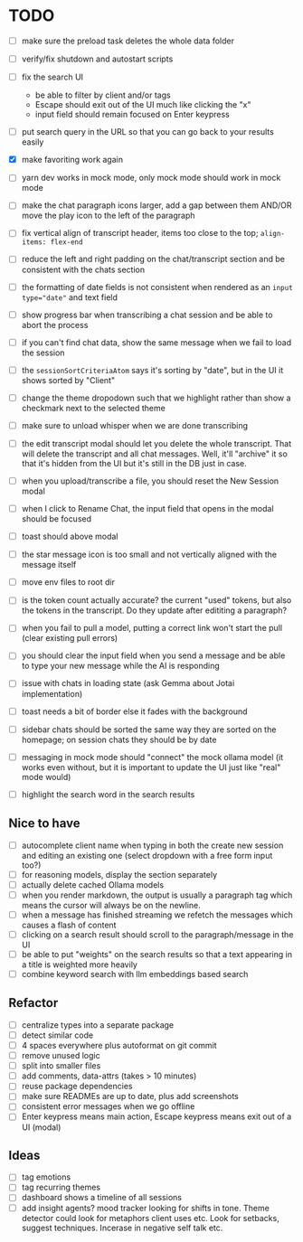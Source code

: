 # TODO

- [ ] make sure the preload task deletes the whole data folder
- [ ] verify/fix shutdown and autostart scripts
- [ ] fix the search UI
    - be able to filter by client and/or tags
    - Escape should exit out of the UI much like clicking the "x"
    - input field should remain focused on Enter keypress
- [ ] put search query in the URL so that you can go back to your results easily
- [x] make favoriting work again
- [ ] yarn dev works in mock mode, only mock mode should work in mock mode

- [ ] make the chat paragraph icons larger, add a gap between them AND/OR move the play icon to the left of the paragraph
- [ ] fix vertical align of transcript header, items too close to the top; `align-items: flex-end`
- [ ] reduce the left and right padding on the chat/transcript section and be consistent with the chats section
- [ ] the formatting of date fields is not consistent when rendered as an `input type="date"` and text field
- [ ] show progress bar when transcribing a chat session and be able to abort the process
- [ ] if you can't find chat data, show the same message when we fail to load the session
- [ ] the `sessionSortCriteriaAtom` says it's sorting by "date", but in the UI it shows sorted by "Client"
- [ ] change the theme dropodown such that we highlight rather than show a checkmark next to the selected theme
- [ ] make sure to unload whisper when we are done transcribing
- [ ] the edit transcript modal should let you delete the whole transcript. That will delete the transcript and all chat messages. Well, it'll "archive" it so that it's hidden from the UI but it's still in the DB just in case.
- [ ] when you upload/transcribe a file, you should reset the New Session modal
- [ ] when I click to Rename Chat, the input field that opens in the modal should be focused
- [ ] toast should above modal
- [ ] the star message icon is too small and not vertically aligned with the message itself
- [ ] move env files to root dir
- [ ] is the token count actually accurate? the current "used" tokens, but also the tokens in the transcript. Do they update after edititing a paragraph?
- [ ] when you fail to pull a model, putting a correct link won't start the pull (clear existing pull errors)
- [ ] you should clear the input field when you send a message and be able to type your new message while the AI is responding
- [ ] issue with chats in loading state (ask Gemma about Jotai implementation)
- [ ] toast needs a bit of border else it fades with the background
- [ ] sidebar chats should be sorted the same way they are sorted on the homepage; on session chats they should be by date
- [ ] messaging in mock mode should "connect" the mock ollama model (it works even without, but it is important to update the UI just like "real" mode would)
- [ ] highlight the search word in the search results

## Nice to have

- [ ] autocomplete client name when typing in both the create new session and editing an existing one (select dropdown with a free form input too?)
- [ ] for reasoning models, display the <think> section separately
- [ ] actually delete cached Ollama models
- [ ] when you render markdown, the output is usually a paragraph tag which means the cursor will always be on the newline.
- [ ] when a message has finished streaming we refetch the messages which causes a flash of content
- [ ] clicking on a search result should scroll to the paragraph/message in the UI
- [ ] be able to put "weights" on the search results so that a text appearing in a title is weighted more heavily
- [ ] combine keyword search with llm embeddings based search

## Refactor

- [ ] centralize types into a separate package
- [ ] detect similar code
- [ ] 4 spaces everywhere plus autoformat on git commit
- [ ] remove unused logic
- [ ] split into smaller files
- [ ] add comments, data-attrs (takes > 10 minutes)
- [ ] reuse package dependencies
- [ ] make sure READMEs are up to date, plus add screenshots
- [ ] consistent error messages when we go offline
- [ ] Enter keypress means main action, Escape keypress means exit out of a UI (modal)

## Ideas

- [ ] tag emotions
- [ ] tag recurring themes
- [ ] dashboard shows a timeline of all sessions
- [ ] add insight agents? mood tracker looking for shifts in tone. Theme detector could look for metaphors client uses etc. Look for setbacks, suggest techniques. Incerase in negative self talk etc.
